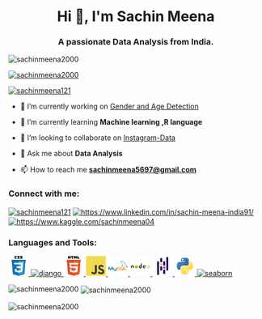 <h1 align="center">Hi 👋, I'm Sachin Meena</h1>
<h3 align="center">A passionate Data Analysis from India.</h3>

<p align="left"> <img src="https://komarev.com/ghpvc/?username=sachinmeena2000&label=Profile%20views&color=0e75b6&style=flat" alt="sachinmeena2000" /> </p>

<p align="left"> <a href="https://github.com/ryo-ma/github-profile-trophy"><img src="https://github-profile-trophy.vercel.app/?username=sachinmeena2000" alt="sachinmeena2000" /></a> </p>

<p align="left"> <a href="https://twitter.com/sachinmeena121" target="blank"><img src="https://img.shields.io/twitter/follow/sachinmeena121?logo=twitter&style=for-the-badge" alt="sachinmeena121" /></a> </p>

- 🔭 I’m currently working on [Gender and Age Detection](https://github.com/Sachinmeena2000/Codeclauseinternship__Gender_and_age_detection_system.git)

- 🌱 I’m currently learning **Machine learning ,R language**

- 👯 I’m looking to collaborate on [Instagram-Data](https://github.com/Sachinmeena2000/Instagram_Data_Analysis.git)

- 💬 Ask me about **Data Analysis**

- 📫 How to reach me **sachinmeena5697@gmail.com**

<h3 align="left">Connect with me:</h3>
<p align="left">
<a href="https://twitter.com/sachinmeena121" target="blank"><img align="center" src="https://raw.githubusercontent.com/rahuldkjain/github-profile-readme-generator/master/src/images/icons/Social/twitter.svg" alt="sachinmeena121" height="30" width="40" /></a>
<a href="https://linkedin.com/in/https://www.linkedin.com/in/sachin-meena-india91/" target="blank"><img align="center" src="https://raw.githubusercontent.com/rahuldkjain/github-profile-readme-generator/master/src/images/icons/Social/linked-in-alt.svg" alt="https://www.linkedin.com/in/sachin-meena-india91/" height="30" width="40" /></a>
<a href="https://kaggle.com/https://www.kaggle.com/sachinmeena04" target="blank"><img align="center" src="https://raw.githubusercontent.com/rahuldkjain/github-profile-readme-generator/master/src/images/icons/Social/kaggle.svg" alt="https://www.kaggle.com/sachinmeena04" height="30" width="40" /></a>
</p>

<h3 align="left">Languages and Tools:</h3>
<p align="left"> <a href="https://www.w3schools.com/css/" target="_blank" rel="noreferrer"> <img src="https://raw.githubusercontent.com/devicons/devicon/master/icons/css3/css3-original-wordmark.svg" alt="css3" width="40" height="40"/> </a> <a href="https://www.djangoproject.com/" target="_blank" rel="noreferrer"> <img src="https://cdn.worldvectorlogo.com/logos/django.svg" alt="django" width="40" height="40"/> </a> <a href="https://www.w3.org/html/" target="_blank" rel="noreferrer"> <img src="https://raw.githubusercontent.com/devicons/devicon/master/icons/html5/html5-original-wordmark.svg" alt="html5" width="40" height="40"/> </a> <a href="https://developer.mozilla.org/en-US/docs/Web/JavaScript" target="_blank" rel="noreferrer"> <img src="https://raw.githubusercontent.com/devicons/devicon/master/icons/javascript/javascript-original.svg" alt="javascript" width="40" height="40"/> </a> <a href="https://www.mysql.com/" target="_blank" rel="noreferrer"> <img src="https://raw.githubusercontent.com/devicons/devicon/master/icons/mysql/mysql-original-wordmark.svg" alt="mysql" width="40" height="40"/> </a> <a href="https://nodejs.org" target="_blank" rel="noreferrer"> <img src="https://raw.githubusercontent.com/devicons/devicon/master/icons/nodejs/nodejs-original-wordmark.svg" alt="nodejs" width="40" height="40"/> </a> <a href="https://pandas.pydata.org/" target="_blank" rel="noreferrer"> <img src="https://raw.githubusercontent.com/devicons/devicon/2ae2a900d2f041da66e950e4d48052658d850630/icons/pandas/pandas-original.svg" alt="pandas" width="40" height="40"/> </a> <a href="https://www.python.org" target="_blank" rel="noreferrer"> <img src="https://raw.githubusercontent.com/devicons/devicon/master/icons/python/python-original.svg" alt="python" width="40" height="40"/> </a> <a href="https://seaborn.pydata.org/" target="_blank" rel="noreferrer"> <img src="https://seaborn.pydata.org/_images/logo-mark-lightbg.svg" alt="seaborn" width="40" height="40"/> </a> </p>

<p><img align="left" src="https://github-readme-stats.vercel.app/api/top-langs?username=sachinmeena2000&show_icons=true&locale=en&layout=compact" alt="sachinmeena2000" /></p>

<p>&nbsp;<img align="center" src="https://github-readme-stats.vercel.app/api?username=sachinmeena2000&show_icons=true&locale=en" alt="sachinmeena2000" /></p>

<p><img align="center" src="https://github-readme-streak-stats.herokuapp.com/?user=sachinmeena2000&" alt="sachinmeena2000" /></p>

